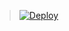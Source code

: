 

> [![Deploy](https://www.herokucdn.com/deploy/button.png)](https://dashboard.heroku.com/new?template=https://github.com/tswradr/fyudr)

